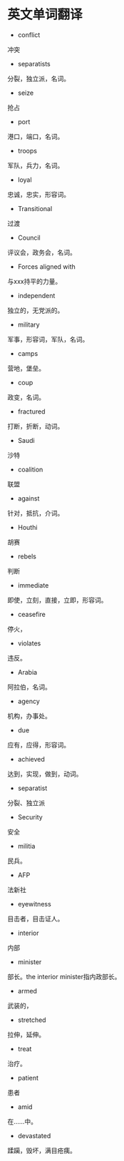 # 英文单词翻译

* conflict

冲突

* separatists

分裂，独立派，名词。

* seize

抢占

* port

港口，端口，名词。

* troops

军队，兵力，名词。

* loyal

忠诚，忠实，形容词。

* Transitional

过渡

* Council

评议会，政务会，名词。

* Forces aligned with

与xxx持平的力量。

* independent

独立的，无党派的。

* military

军事，形容词，军队，名词。

* camps

营地，堡垒。

* coup

政变，名词。

* fractured

打断，折断，动词。

* Saudi

沙特

* coalition

联盟

* against

针对，抵抗，介词。

* Houthi

胡赛

* rebels

判断

* immediate

即使，立刻，直接，立即，形容词。

* ceasefire

停火，

* violates

违反。

* Arabia

阿拉伯，名词。

* agency

机构，办事处。

* due

应有，应得，形容词。

* achieved

达到，实现，做到，动词。

* separatist

分裂、独立派

* Security

安全

* militia

民兵。

* AFP

法新社

* eyewitness

目击者，目击证人。

* interior

内部

* minister

部长。the interior minister指内政部长。

* armed

武装的，

* stretched

拉伸，延伸。

* treat

治疗。

* patient

患者

* amid

在……中。

* devastated

蹂躏，毁坏，满目疮痍。

